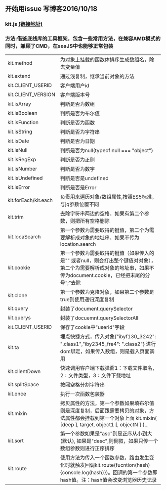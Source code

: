 
## 开始用issue 写博客2016/10/18

### kit.js [(链接地址)](https://github.com/Kelichao/kit.js/blob/master/kit.js)

### 方法:借鉴底线库的工具框架，包含一些常用方法，在兼容AMD模式的同时，兼顾了CMD，在seaJS中也能够正常包装
<table>
<tr>
	<td>kit.method</td> 
	<td>为对象上挂载的函数体排序生成数组名，除去变量值</td>
</tr>
<tr>
	<td>kit.extend</td> 
	<td>通过浅复制，继承当前对象的方法</td>
</tr>
<tr>
	<td>kit.CLIENT_USERID</td> 
	<td>客户端用户id</td>
</tr>
<tr>
	<td>kit.CLIENT_VERSION</td> 
	<td>客户端版本号</td>
</tr>
<tr>
	<td>kit.isArray </td> <td>判断是否为数组</td>
</tr>
<tr>
	<td>kit.isBoolean</td> <td>判断是否为布尔值</td>
</tr>
<tr>
	<td>kit.isFunction</td> <td>判断是否为函数</td>
</tr>
<tr>
	<td>kit.isString</td> <td>判断是否为字符串</td>
</tr>
<tr>
	<td>kit.isDate</td> <td>判断是否为日期</td>
</tr>
<tr>
	<td>kit.isNull</td> <td>判断是否为null(typeof null === "object")</td>
</tr>
<tr>
	<td>kit.isRegExp</td> <td>判断是否为正则</td>
</tr>
<tr>
	<td>kit.isNumber</td> <td>判断是否为数字</td>
</tr>
<tr>
	<td>kit.isUndefined</td> <td>判断是否是undefined</td>
</tr>
<tr>
	<td>kit.isError</td> <td>判断是否是Error</td>
</tr>
<tr>
	<td>kit.forEach/kit.each</td>
	 <td>负责用来遍历对象/数组属性,按照ES5标准，与jq参数位置不同</td>
</tr>
<tr>
	<td>kit.trim</td>
	 <td>去除字符串两边的空格，如果有第二个参数，则把所有空格删除</td>
</tr>
<tr>
	<td>kit.locaSearch</td> 
	<td>第一个参数为需要取得的键值，第二个为需要解析成对象的地址串，如果不传为location.search</td>
</tr>
<tr>
	<td>kit.cookie</td> 
	<td>第一个参数为需要取得的键值（如果传入的是"" 或者null，则会打出整个键值对对象），第二个为需要解析成对象的地址串，如果不传为document.cookie，已经把末尾的分号“;”去除</td>
</tr>
<tr>
	<td>kit.clone</td> 
	<td>第一个参数为克隆对象，如果第二个参数是true则使用递归深度复制</td>
</tr>
<tr>
	<td>kit.query</td> 
	<td>封装了document.querySelector</td>
</tr>
<tr>
	<td>kit.querys</td> 
	<td>封装了docuemnt.querySelectorAll</td>
</tr>
<tr>
	<td>kit.CLIENT_USERID</td> 
	<td>保存了cookie中"userid"字段</td>
</tr>
<tr>
	<td>kit.ta</td> 
	<td>埋点快捷方式，传入对象{"ibyf130_3242": ".class1","iby2345_fre4": ".class2"} 进行dom绑定，如果传入数组，则是载入页面调用</td>
</tr>
<tr>
	<td>kit.clientDown</td> 
	<td>快速调用客户端下载弹窗1：下载文件取名，2：文件类型，3：文件下载地址</td>
</tr>
<tr>
	<td>kit.splitSpace</td> 
	<td>按照空格分割字符串</td>
</tr>
<tr>
	<td>kit.once</td> 
	<td>执行一次函数包装器</td>
</tr>
<tr>
	<td>kit.mixin</td> 
	<td>拷贝属性的方法，第一个参数如果填布尔值则是深度复制，后面跟需要拷贝的对象，方法属性都会挂载到第一个对象上面
	kit.mixin( [deep ], target, object1 [, objectN ] )...</td>
</tr>
<tr>
	<td>kit.sort</td> 
	<td>第一个参数如果是"asc"则是正序从小到大(默认), 如果是"desc",则倒叙，如果只传一个数组参数则进行正序排序</td>
</tr>
<tr>
	<td>kit.route</td> 
	<td>使用方法为传入一个函数参数，路由发生变化时就触发回调kit.route(fucntion(hash){console.log(hash)})。回调的第一个参数即hash值。注：hash值会改变浏览器历史记录</td>
</tr>
</table>
